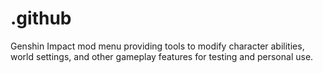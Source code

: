# .github
Genshin Impact mod menu providing tools to modify character abilities, world settings, and other gameplay features for testing and personal use.
